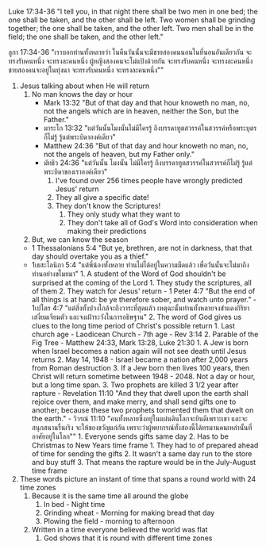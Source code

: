 Luke 17:34-36 "I tell you, in that night there shall be two men in one bed; the one shall be taken, and the other shall be left. Two women shall be grinding together; the one shall be taken, and the other left. Two men shall be in the field; the one shall be taken, and the other left."

ลูกา 17:34-36 "เราบอกท่านทั้งหลายว่า ในคืนวันนั้นจะมีชายสองคนนอนในที่นอนอันเดียวกัน จะทรงรับคนหนึ่ง จะทรงละคนหนึ่ง ผู้หญิงสองคนจะโม่แป้งด้วยกัน จะทรงรับคนหนึ่ง จะทรงละคนหนึ่ง ชายสองคนจะอยู่ในทุ่งนา จะทรงรับคนหนึ่ง จะทรงละคนหนึ่ง""

1. Jesus talking about when He will return
	1. No man knows the day or hour
		- Mark 13:32 "But of that day and that hour knoweth no man, no, not the angels which are in heaven, neither the Son, but the Father."
		- มาระโก 13:32 "แต่วันนั้นโมงนั้นไม่มีใครรู้ ถึงบรรดาทูตสวรรค์ในสวรรค์หรือพระบุตรก็ไม่รู้ รู้แต่พระบิดาองค์เดียว"
		- Matthew 24:36 "But of that day and hour knoweth no man, no, not the angels of heaven, but my Father only."
		- มัทธิว 24:36 "แต่วันนั้น โมงนั้น ไม่มีใครรู้ ถึงบรรดาทูตสวรรค์ในสวรรค์ก็ไม่รู้ รู้แต่พระบิดาของเราองค์เดียว"
			1. I've found over 256 times people have wrongly predicted Jesus' return
			2. They all give a specific date!
			3. They don't know the Scriptures!
	            1. They only study what they want to
	            2. They don't take all of God's Word into consideration when making their predictions
	2. But, we can know the season
      - 1 Thessalonians 5:4 "But ye, brethren, are not in darkness, that that day should overtake you as a thief."
      - 1เธสะโลนิกา 5:4 "แต่พี่น้องทั้งหลาย ท่านไม่ได้อยู่ในความมืดแล้ว เพื่อวันนั้นจะไม่มาถึงท่านอย่างขโมยมา"
			1. A student of the Word of God shouldn't be surprised at the coming of the Lord
				1. They study the scriptures, all of them
				2. They watch for Jesus' return
					- 1 Peter 4:7 "But the end of all things is at hand: be ye therefore sober, and watch unto prayer."
					- 1เปโตร 4:7 "แต่สิ่งทั้งปวงใกล้จะถึงวาระที่สุดแล้ว เหตุฉะนั้นท่านทั้งหลายจงสำแดงกิริยาเสงี่ยมเจียมตัว และจงเฝ้าระวังในการอธิษฐาน"
			2. The word of God gives us clues to the long time period of Christ's possible return
	            1. Last church age - Laodicean Church - 7th age - Rev 3:14
	            2. Parable of the Fig Tree - Matthew 24:33, Mark 13:28, Luke 21:30
	               1. A Jew is born when Israel becomes a nation again will not see death until Jesus returns
	               2. May 14, 1948 - Israel became a nation after 2,000 years from Roman destruction
	               3. If a Jew born then lives 100 years, then Christ will return sometime between 1948 - 2048. Not a day or hour, but a long time span.
	            3. Two prophets are killed 3 1/2 year after rapture
		            - Revelation 11:10 "And they that dwell upon the earth shall rejoice over them, and make merry, and shall send gifts one to another; because these two prophets tormented them that dwelt on the earth."
					- วิวรณ์ 11:10 "คนทั้งหลายซึ่งอยู่ในแผ่นดินโลกจะยินดีเพราะเขา และจะสนุกสนานรื่นเริง จะให้ของขวัญแก่กัน เพราะว่าผู้พยากรณ์ทั้งสองนี้ได้ทรมานคนเหล่านั้นที่อาศัยอยู่ในโลก""
		               1. Everyone sends gifts same day
		               2. Has to be Christmas to New Years time frame
			               1. They had to of prepared ahead of time for sending the gifts
			               2. It wasn't a same day run to the store and buy stuff
		               3. That means the rapture would be in the July-August time frame
2. These words picture an instant of time that spans a round world with 24 time zones
	1. Because it is the same time all around the globe
		1. In bed - Night time
		2. Grinding wheat - Morning for making bread that day
		3. Plowing the field - morning to afternoon
	2. Written in a time everyone believed the world was flat
		1. God shows that it is round with different time zones